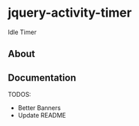 jquery-activity-timer
=================

Idle Timer

## About

## Documentation

TODOS:

* Better Banners
* Update README

